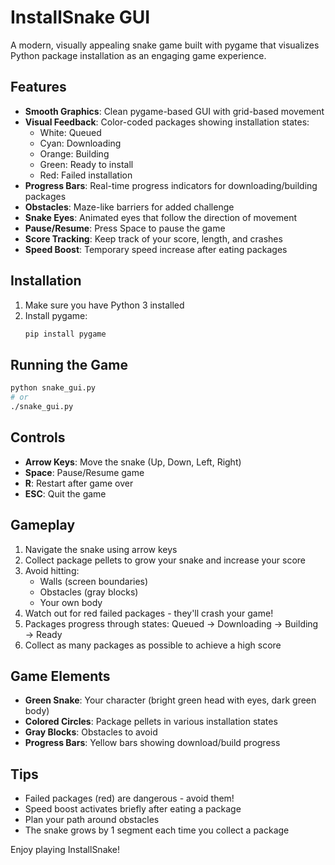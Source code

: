 # InstallSnake GUI

A modern, visually appealing snake game built with pygame that visualizes Python package installation as an engaging game experience.

## Features

- **Smooth Graphics**: Clean pygame-based GUI with grid-based movement
- **Visual Feedback**: Color-coded packages showing installation states:
  - White: Queued
  - Cyan: Downloading
  - Orange: Building
  - Green: Ready to install
  - Red: Failed installation
- **Progress Bars**: Real-time progress indicators for downloading/building packages
- **Obstacles**: Maze-like barriers for added challenge
- **Snake Eyes**: Animated eyes that follow the direction of movement
- **Pause/Resume**: Press Space to pause the game
- **Score Tracking**: Keep track of your score, length, and crashes
- **Speed Boost**: Temporary speed increase after eating packages

## Installation

1. Make sure you have Python 3 installed
2. Install pygame:
   ```bash
   pip install pygame
   ```

## Running the Game

```bash
python snake_gui.py
# or
./snake_gui.py
```

## Controls

- **Arrow Keys**: Move the snake (Up, Down, Left, Right)
- **Space**: Pause/Resume game
- **R**: Restart after game over
- **ESC**: Quit the game

## Gameplay

1. Navigate the snake using arrow keys
2. Collect package pellets to grow your snake and increase your score
3. Avoid hitting:
   - Walls (screen boundaries)
   - Obstacles (gray blocks)
   - Your own body
4. Watch out for red failed packages - they'll crash your game!
5. Packages progress through states: Queued → Downloading → Building → Ready
6. Collect as many packages as possible to achieve a high score

## Game Elements

- **Green Snake**: Your character (bright green head with eyes, dark green body)
- **Colored Circles**: Package pellets in various installation states
- **Gray Blocks**: Obstacles to avoid
- **Progress Bars**: Yellow bars showing download/build progress

## Tips

- Failed packages (red) are dangerous - avoid them!
- Speed boost activates briefly after eating a package
- Plan your path around obstacles
- The snake grows by 1 segment each time you collect a package

Enjoy playing InstallSnake!
